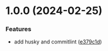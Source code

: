 # 1.0.0 (2024-02-25)


### Features

* add husky and commitlint ([e379c1d](https://github.com/Fionn88/automation-release/commit/e379c1ded6eb9aac0f02b41e635bf9426312196c))
